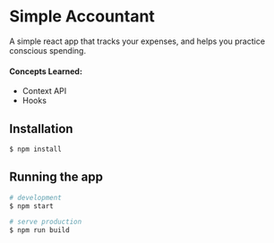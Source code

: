 # Simple Accountant
A simple react app that tracks your expenses, and helps you practice conscious spending.

#### Concepts Learned: 
- Context API
- Hooks

## Installation

```bash
$ npm install
```

## Running the app

```bash
# development
$ npm start

# serve production
$ npm run build
```